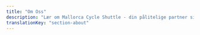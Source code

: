 ```yaml
---
title: "Om Oss"
description: "Lær om Mallorca Cycle Shuttle - din pålitelige partner siden 2015 for sykkeleventyr, sykkelredning og shuttletjenester på Mallorca."
translationKey: "section-about"
---
```

